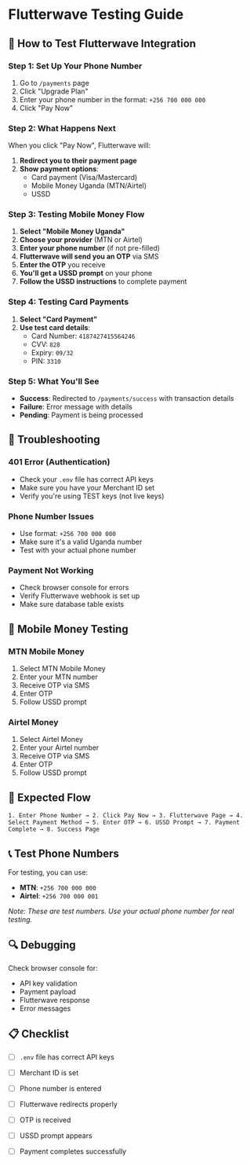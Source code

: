 # Flutterwave Testing Guide

## 🧪 **How to Test Flutterwave Integration**

### **Step 1: Set Up Your Phone Number**
1. Go to `/payments` page
2. Click "Upgrade Plan" 
3. Enter your phone number in the format: `+256 700 000 000`
4. Click "Pay Now"

### **Step 2: What Happens Next**
When you click "Pay Now", Flutterwave will:

1. **Redirect you to their payment page**
2. **Show payment options**:
   - Card payment (Visa/Mastercard)
   - Mobile Money Uganda (MTN/Airtel)
   - USSD

### **Step 3: Testing Mobile Money Flow**
1. **Select "Mobile Money Uganda"**
2. **Choose your provider** (MTN or Airtel)
3. **Enter your phone number** (if not pre-filled)
4. **Flutterwave will send you an OTP** via SMS
5. **Enter the OTP** you receive
6. **You'll get a USSD prompt** on your phone
7. **Follow the USSD instructions** to complete payment

### **Step 4: Testing Card Payments**
1. **Select "Card Payment"**
2. **Use test card details**:
   - Card Number: `4187427415564246`
   - CVV: `828`
   - Expiry: `09/32`
   - PIN: `3310`

### **Step 5: What You'll See**
- **Success**: Redirected to `/payments/success` with transaction details
- **Failure**: Error message with details
- **Pending**: Payment is being processed

## 🔧 **Troubleshooting**

### **401 Error (Authentication)**
- Check your `.env` file has correct API keys
- Make sure you have your Merchant ID set
- Verify you're using TEST keys (not live keys)

### **Phone Number Issues**
- Use format: `+256 700 000 000`
- Make sure it's a valid Uganda number
- Test with your actual phone number

### **Payment Not Working**
- Check browser console for errors
- Verify Flutterwave webhook is set up
- Make sure database table exists

## 📱 **Mobile Money Testing**

### **MTN Mobile Money**
1. Select MTN Mobile Money
2. Enter your MTN number
3. Receive OTP via SMS
4. Enter OTP
5. Follow USSD prompt

### **Airtel Money**
1. Select Airtel Money
2. Enter your Airtel number
3. Receive OTP via SMS
4. Enter OTP
5. Follow USSD prompt

## 🎯 **Expected Flow**

```
1. Enter Phone Number → 2. Click Pay Now → 3. Flutterwave Page → 4. Select Payment Method → 5. Enter OTP → 6. USSD Prompt → 7. Payment Complete → 8. Success Page
```

## 📞 **Test Phone Numbers**

For testing, you can use:
- **MTN**: `+256 700 000 000`
- **Airtel**: `+256 700 000 001`

*Note: These are test numbers. Use your actual phone number for real testing.*

## 🔍 **Debugging**

Check browser console for:
- API key validation
- Payment payload
- Flutterwave response
- Error messages

## 📋 **Checklist**

- [ ] `.env` file has correct API keys
- [ ] Merchant ID is set
- [ ] Phone number is entered
- [ ] Flutterwave redirects properly
- [ ] OTP is received
- [ ] USSD prompt appears
- [ ] Payment completes successfully

